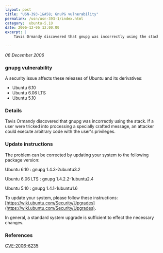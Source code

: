 ```yaml
---
layout: post
title: "USN-393-1&#58; GnuPG vulnerability"
permalink: /usn/usn-393-1/index.html
category:  ubuntu-5.10
date: 2006-12-06 12:00:00
excerpt: |
    Tavis Ormandy discovered that gnupg was incorrectly using the stack.  If  a user were tricked into processing a specially crafted message, an  attacker could execute arbitrary code with the user&#39;s privileges.
    
--- 
```

 
 

*06 December 2006*

### gnupg vulnerability

A security issue affects these releases of Ubuntu and its derivatives:

* Ubuntu 6.10
* Ubuntu 6.06 LTS
* Ubuntu 5.10

### Details

Tavis Ormandy discovered that gnupg was incorrectly using the stack. If a user were tricked into processing a specially crafted message, an attacker could execute arbitrary code with the user&#39;s privileges.

### Update instructions

The problem can be corrected by updating your system to the following package version:

Ubuntu 6.10
 : gnupg <span>1.4.3-2ubuntu3.2</span>

Ubuntu 6.06 LTS
 : gnupg <span>1.4.2.2-1ubuntu2.4</span>

Ubuntu 5.10
 : gnupg <span>1.4.1-1ubuntu1.6</span>

To update your system, please follow these instructions: [https://wiki.ubuntu.com/Security/Upgrades](https://wiki.ubuntu.com/Security/Upgrades).

In general, a standard system upgrade is sufficient to effect the necessary changes.

### References

 
 [CVE-2006-6235](http://people.ubuntu.com/~ubuntu-security/cve/CVE-2006-6235)
 

